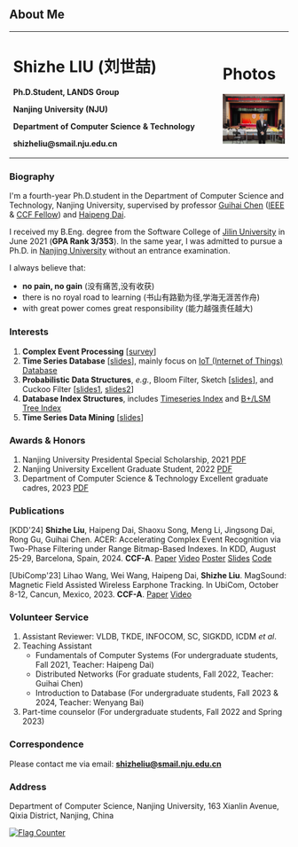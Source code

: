 ## About Me
<table border="0">
  <tr>
    <td width="75%">
      <p><h1>Shizhe LIU (刘世喆)</h1></p>
      <p><b>Ph.D.Student, LANDS Group</b></p>
      <p><b>Nanjing University (NJU)</b></p>
      <p><b>Department of Computer Science & Technology</b></p>
      <p><b>shizheliu@smail.nju.edu.cn</b></p>
    </td>
    <td width="25%">
      <p><h1>Photos</h1></p>
      <img src="1191688034108_.pic.jpg" width="100%">
    </td>
  </tr>
</table>

### Biography
I'm a fourth-year Ph.D.student in the Department of Computer Science and Technology, Nanjing University, supervised by professor [Guihai Chen](http://cs.nju.edu.cn/gchen) ([IEEE](https://www.comsoc.org/membership/ieee-fellows/2023) & [CCF Fellow](https://www.ccf.org.cn/Membership/Individual_member/Honor/2021-07-21/671453.shtml)) and [Haipeng Dai](https://cs.nju.edu.cn/daihp/).

I received my B.Eng. degree from the Software College of [Jilin University](https://www.jlu.edu.cn/) in June 2021 (**GPA Rank 3/353**). In the same year, I was admitted to pursue a Ph.D. in [Nanjing University](https://www.nju.edu.cn/) without an entrance examination.

I always believe that: 
 - **no pain, no gain** (没有痛苦,没有收获)
 - there is no royal road to learning (书山有路勤为径,学海无涯苦作舟)
 - with great power comes great responsibility (能力越强责任越大)

### Interests

1. **Complex Event Processing** [[survey](https://link.springer.com/article/10.1007/s00778-019-00557-w)]
2. **Time Series Database** [[slides](/Introduction_to_Time_Series_Database.pdf)], mainly focus on [IoT (Internet of Things) Database](https://iotdb.apache.org/zh/)
3. **Probabilistic Data Structures**, *e.g.*, Bloom Filter, Sketch [[slides](/sketch.pptx)], and Cuckoo Filter [[slides1](/infocom24.pptx), [slides2](/eurosys.pptx)]
4. **Database Index Structures**, includes [Timeseries Index](https://link.springer.com/article/10.1007/s00778-019-00573-w) and [B+/LSM Tree Index](https://dl.acm.org/doi/10.1145/3299869.3300097)
5. **Time Series Data Mining** [[slides](/Time_Series_Data_Mining.pdf)]


### Awards & Honors
1. Nanjing University Presidental Special Scholarship, 2021 [PDF](/credentials/doctor_scholarship.pdf)
2. Nanjing University Excellent Graduate Student, 2022 [PDF](/credentials/excellent_student.pdf)
3. Department of Computer Science & Technology Excellent graduate cadres, 2023 [PDF](/credentials/excellent_student_association.pdf)

### Publications

[KDD'24] **Shizhe Liu**, Haipeng Dai, Shaoxu Song, Meng Li, Jingsong Dai, Rong Gu, Guihai Chen. ACER: Accelerating Complex Event Recognition via Two-Phase Filtering under Range Bitmap-Based Indexes. In KDD, August 25-29, Barcelona, Spain, 2024. **CCF-A**. [Paper](/KDD24_ACER.pdf) [Video](https://www.youtube.com/watch?v=GW4QsuRyXHc) [Poster](/acer_poster.pdf) [Slides](/acer_slides.pptx) [Code](https://github.com/Josehokec/ACER4CER)

[UbiComp'23] Lihao Wang, Wei Wang, Haipeng Dai, **Shizhe Liu**. MagSound: Magnetic Field Assisted Wireless Earphone Tracking. In UbiCom, October 8-12, Cancun, Mexico, 2023. **CCF-A**. [Paper](/UbiComp23_MagSound.pdf) [Video](https://www.youtube.com/watch?v=MLKMuSyfhVc&t=3s)

### Volunteer Service

1. Assistant Reviewer: VLDB, TKDE, INFOCOM, SC, SIGKDD, ICDM *et al*.
2. Teaching Assistant
    * Fundamentals of Computer Systems (For undergraduate students, Fall 2021, Teacher: Haipeng Dai)
    * Distributed Networks (For graduate students, Fall 2022, Teacher: Guihai Chen)
    * Introduction to Database (For undergraduate students, Fall 2023 & 2024, Teacher: Wenyang Bai)
3. Part-time counselor (For undergraduate students, Fall 2022 and Spring 2023)

### Correspondence

Please contact me via email: **shizheliu@smail.nju.edu.cn**

### Address
Department of Computer Science, Nanjing University, 163 Xianlin Avenue, Qixia District, Nanjing, China


<a href="https://info.flagcounter.com/9fKv"><img src="https://s11.flagcounter.com/count2/9fKv/bg_FFFFF5/txt_000000/border_CCCCCC/columns_5/maxflags_10/viewers_0/labels_1/pageviews_1/flags_0/percent_0/" alt="Flag Counter" border="0"></a>
